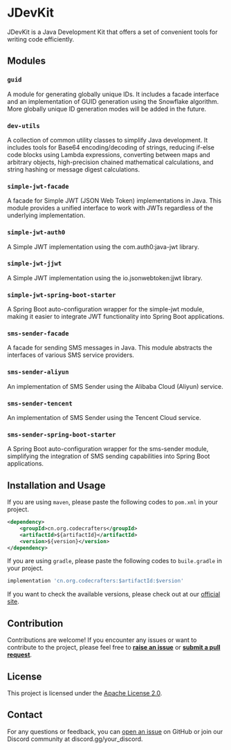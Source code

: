 # JDevKit
JDevKit is a Java Development Kit that offers a set of convenient tools for writing code efficiently.

## Modules
### `guid`
A module for generating globally unique IDs. It includes a facade interface and an implementation of GUID generation using the Snowflake algorithm. More globally unique ID generation modes will be added in the future.

### `dev-utils`
A collection of common utility classes to simplify Java development. It includes tools for Base64 encoding/decoding of strings, reducing if-else code blocks using Lambda expressions, converting between maps and arbitrary objects, high-precision chained mathematical calculations, and string hashing or message digest calculations.

### `simple-jwt-facade`
A facade for Simple JWT (JSON Web Token) implementations in Java. This module provides a unified interface to work with JWTs regardless of the underlying implementation.

### `simple-jwt-auth0`
A Simple JWT implementation using the com.auth0:java-jwt library.

### `simple-jwt-jjwt`
A Simple JWT implementation using the io.jsonwebtoken:jjwt library.

### `simple-jwt-spring-boot-starter`
A Spring Boot auto-configuration wrapper for the simple-jwt module, making it easier to integrate JWT functionality into Spring Boot applications.

### `sms-sender-facade`
A facade for sending SMS messages in Java. This module abstracts the interfaces of various SMS service providers.

### `sms-sender-aliyun`
An implementation of SMS Sender using the Alibaba Cloud (Aliyun) service.

### `sms-sender-tencent`
An implementation of SMS Sender using the Tencent Cloud service.

### `sms-sender-spring-boot-starter`
A Spring Boot auto-configuration wrapper for the sms-sender module, simplifying the integration of SMS sending capabilities into Spring Boot applications.

## Installation and Usage
If you are using `maven`, please paste the following codes to `pom.xml` in your project.

```xml 
<dependency>
	<groupId>cn.org.codecrafters</groupId>
    <artifactId>${artifactId}</artifactId>
    <version>${version}</version>
</dependency>
```

If you are using `gradle`, please paste the following codes to `buile.gradle` in your project.

```groovy
implementation 'cn.org.codecrafters:$artifactId:$version'
```

If you want to check the available versions, please check out at our [official site]().

## Contribution
Contributions are welcome! If you encounter any issues or want to contribute to the project, please feel free to **[raise an issue]()** or **[submit a pull request]()**.

## License
This project is licensed under the [Apache License 2.0](LICENSE).

## Contact
For any questions or feedback, you can [open an issue](https://github.com/CodeCraftersCN/jdevkit/issues/new) on GitHub or join our Discord community at discord.gg/your_discord.